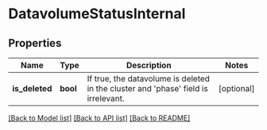 # DatavolumeStatusInternal

## Properties
Name | Type | Description | Notes
------------ | ------------- | ------------- | -------------
**is_deleted** | **bool** | If true, the datavolume is deleted in the cluster and &#x27;phase&#x27; field is irrelevant. | [optional] 

[[Back to Model list]](../README.md#documentation-for-models) [[Back to API list]](../README.md#documentation-for-api-endpoints) [[Back to README]](../README.md)

